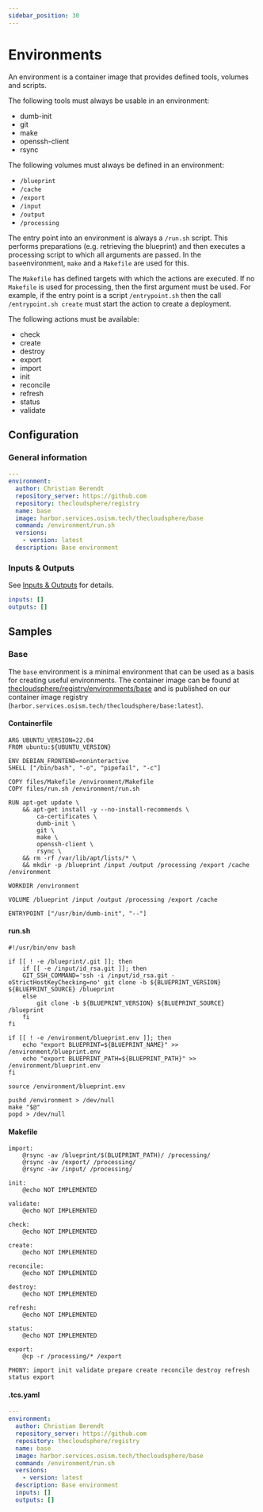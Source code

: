 ```yaml
---
sidebar_position: 30
---
```


# Environments

An environment is a container image that provides defined tools, volumes and
scripts.

The following tools must always be usable in an environment:

* dumb-init
* git
* make
* openssh-client
* rsync

The following volumes must always be defined in an environment:

* ``/blueprint``
* ``/cache``
* ``/export``
* ``/input``
* ``/output``
* ``/processing``

The entry point into an environment is always a ``/run.sh`` script. This performs
preparations (e.g. retrieving the blueprint) and then executes a processing script
to which all arguments are passed. In the ``base``environment, ``make`` and a
``Makefile`` are used for this.

The ``Makefile`` has defined targets with which the actions are executed. If no
``Makefile`` is used for processing, then the first argument must be used. For example,
if the entry point is a script ``/entrypoint.sh`` then the call ``/entrypoint.sh create``
must start the action to create a deployment.

The following actions must be available:

* check
* create
* destroy
* export
* import
* init
* reconcile
* refresh
* status
* validate

## Configuration

### General information

```yaml
---
environment:
  author: Christian Berendt
  repository_server: https://github.com
  repository: thecloudsphere/registry
  name: base
  image: harbor.services.osism.tech/thecloudsphere/base
  command: /environment/run.sh
  versions:
    - version: latest
  description: Base environment
```

### Inputs & Outputs

See [Inputs & Outputs](inputs-outputs) for details.

```yaml
inputs: []
outputs: []
```

## Samples

### Base

The ``base`` environment is a minimal environment that can be used as a basis for
creating useful environments. The container image can be found at
[thecloudsphere/registry/environments/base](https://github.com/thecloudsphere/registry/tree/main/environments/base)
and is published on our container image registry
(``harbor.services.osism.tech/thecloudsphere/base:latest``).

#### Containerfile

```
ARG UBUNTU_VERSION=22.04
FROM ubuntu:${UBUNTU_VERSION}

ENV DEBIAN_FRONTEND=noninteractive
SHELL ["/bin/bash", "-o", "pipefail", "-c"]

COPY files/Makefile /environment/Makefile
COPY files/run.sh /environment/run.sh

RUN apt-get update \
    && apt-get install -y --no-install-recommends \
        ca-certificates \
        dumb-init \
        git \
        make \
        openssh-client \
        rsync \
    && rm -rf /var/lib/apt/lists/* \
    && mkdir -p /blueprint /input /output /processing /export /cache /environment

WORKDIR /environment

VOLUME /blueprint /input /output /processing /export /cache

ENTRYPOINT ["/usr/bin/dumb-init", "--"]
```

#### run.sh

```
#!/usr/bin/env bash

if [[ ! -e /blueprint/.git ]]; then
    if [[ -e /input/id_rsa.git ]]; then
	GIT_SSH_COMMAND='ssh -i /input/id_rsa.git -oStrictHostKeyChecking=no' git clone -b ${BLUEPRINT_VERSION} ${BLUEPRINT_SOURCE} /blueprint
    else
        git clone -b ${BLUEPRINT_VERSION} ${BLUEPRINT_SOURCE} /blueprint
    fi
fi

if [[ ! -e /environment/blueprint.env ]]; then
    echo "export BLUEPRINT=${BLUEPRINT_NAME}" >> /environment/blueprint.env
    echo "export BLUEPRINT_PATH=${BLUEPRINT_PATH}" >> /environment/blueprint.env
fi

source /environment/blueprint.env

pushd /environment > /dev/null
make "$@"
popd > /dev/null
```

#### Makefile

```
import:
	@rsync -av /blueprint/$(BLUEPRINT_PATH)/ /processing/
	@rsync -av /export/ /processing/
	@rsync -av /input/ /processing/

init:
	@echo NOT IMPLEMENTED

validate:
	@echo NOT IMPLEMENTED

check:
	@echo NOT IMPLEMENTED

create:
	@echo NOT IMPLEMENTED

reconcile:
	@echo NOT IMPLEMENTED

destroy:
	@echo NOT IMPLEMENTED

refresh:
	@echo NOT IMPLEMENTED

status:
	@echo NOT IMPLEMENTED

export:
	@cp -r /processing/* /export

PHONY: import init validate prepare create reconcile destroy refresh status export
```

#### .tcs.yaml

```yaml
---
environment:
  author: Christian Berendt
  repository_server: https://github.com
  repository: thecloudsphere/registry
  name: base
  image: harbor.services.osism.tech/thecloudsphere/base
  command: /environment/run.sh
  versions:
    - version: latest
  description: Base environment
  inputs: []
  outputs: []
```
